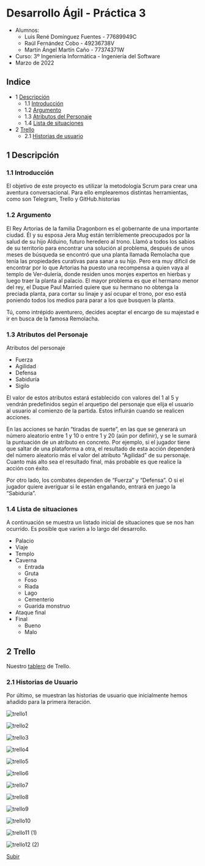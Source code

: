 # Desarrollo Ágil - Práctica 3 <a name="inicio"></a>
 - Alumnos: 
    - Luis René Domínguez Fuentes - 77689949C
    - Raúl Fernández Cobo - 49236738V
    - Martín Ángel Martín Caño - 77374371W
 - Curso: 3º Ingeniería Informática - Ingeniería del Software
 - Marzo de 2022

## Indice
* 1 [Descripción](#descripcion)
  * 1.1 [Introducción](#introduccion)
  * 1.2 [Argumento](#argumento)
  * 1.3 [Atributos del Personaje](#atributos)
  * 1.4 [Lista de situaciones](#situaciones)
* 2 [Trello](#trello)
  * 2.1 [Historias de usuario](#historias)

## 1 Descripción <a name="descripcion"></a>

### 1.1 Introducción <a name="introduccion"></a>

El objetivo de este proyecto es utilizar la metodología Scrum para crear una aventura conversacional. Para ello emplearemos distintas herramientas, como son Telegram, Trello y GitHub.historias

### 1.2 Argumento <a name="argumento"></a>

El Rey Artorias de la familia Dragonborn es el gobernante de una importante ciudad. Él y su esposa Jera Mug están terriblemente preocupados por la salud de su hijo Alduino, futuro heredero al trono. Llamó a todos los sabios de su territorio para encontrar una solución al problema, después de unos meses de búsqueda se encontró que una planta llamada Remolacha que tenía las propiedades curativas para sanar a su hijo. Pero era muy difícil de encontrar por lo que Artorias ha puesto una recompensa a quien vaya al templo de Ver-dulería, donde residen unos monjes expertos en hierbas y luego traer la planta al palacio. El mayor problema es que el hermano menor del rey, el Duque Paul Married quiere que su hermano no obtenga la preciada planta, para cortar su linaje y así ocupar el trono, por eso está poniendo todos los medios para parar a los que busquen la planta.

Tú, como intrépido aventurero, decides aceptar el encargo de su majestad e ir en busca de la famosa Remolacha.

### 1.3 Atributos del Personaje <a name="atributos"></a>

Atributos del personaje
* Fuerza
* Agilidad
* Defensa
* Sabiduría
* Sigilo

El valor de estos atributos estará establecido con valores del 1 al 5 y vendrán predefinidos según el arquetipo del personaje que elija el usuario al usuario al comienzo de la partida. Estos influirán cuando se realicen acciones. 

En las acciones se harán “tiradas de suerte”, en las que se generará un número aleatorio entre 1 y 10 o entre 1 y 20 (aún por definir), y se le sumará la puntuación de un atributo en concreto. Por ejemplo, si el jugador tiene que saltar de una plataforma a otra, el resultado de esta acción dependerá del número aleatorio más el valor del atributo “Agilidad” de su personaje. Cuanto más alto sea el resultado final, más probable es que realice la acción con éxito.

Por otro lado, los combates dependen de “Fuerza” y “Defensa”. O si el jugador quiere averiguar si le están engañando, entrará en juego la “Sabiduría”.

### 1.4 Lista de situaciones <a name="situaciones"></a>
A continuación se muestra un listado inicial de situaciones que se nos han ocurrido. Es posible que varíen a lo largo del desarrollo.
* Palacio
* Viaje
* Templo
* Caverna
   * Entrada
   * Gruta
   * Foso
   * Riada
   * Lago
   * Cementerio
   * Guarida monstruo
* Ataque final
* Final
   * Bueno
   * Malo

## 2 Trello <a name="trello"></a>
Nuestro [tablero](https://trello.com/b/TORt52NH/practica3) de Trello.

### 2.1 Historias de Usuario <a name="historias"></a>
Por último, se muestran las historias de usuario que inicialmente hemos añadido para la primera iteración.

![trello1](https://user-images.githubusercontent.com/99320995/159535722-0d942cf2-cfaa-4caa-b388-25a84a8f10c0.jpg)

![trello2](https://user-images.githubusercontent.com/99320995/159535854-c427441e-cdd0-49e3-ad62-4b8a91c14773.jpg)

![trello3](https://user-images.githubusercontent.com/99320995/159535915-0acce79f-f77d-49a2-bef7-9e6e0ba95f08.jpg)

![trello4](https://user-images.githubusercontent.com/99320995/159535937-1cb8006d-7039-48be-b8e8-c41f2ee90308.jpg)

![trello5](https://user-images.githubusercontent.com/99320995/159535971-fce8b026-4632-40ba-a9c7-7046a92ffecb.jpg)

![trello6](https://user-images.githubusercontent.com/99320995/159535987-4a33d6ce-987c-4b2c-b30d-2721e8aaf5e3.jpg)

![trello7](https://user-images.githubusercontent.com/99320995/159536015-a0ef701f-41f1-4b91-9440-6005dfee5394.jpg)

![trello8](https://user-images.githubusercontent.com/99320995/159536033-494ef07f-5312-4222-8f0d-8cbbe9eba8e5.jpg)

![trello9](https://user-images.githubusercontent.com/99320995/159536048-ab3deda4-cd64-4000-b3c4-1f33c1b93fd6.jpg)

![trello10](https://user-images.githubusercontent.com/99320995/159536061-4f2a36fd-dc66-4a2f-a1f8-f4afa4cc4d00.jpg)

![trello11 (1)](https://user-images.githubusercontent.com/99320995/159536692-4ab95b36-0e53-4e89-8681-9183e5b28f50.jpg)

![trello12 (2)](https://user-images.githubusercontent.com/99320995/159536715-bb5096ff-cd34-4b69-a545-798bb0d0d896.jpg)


[Subir](#inicio)
